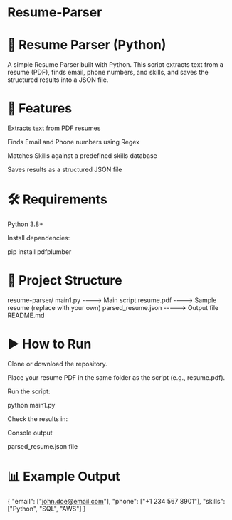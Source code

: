 # Resume-Parser
# 📄 Resume Parser (Python)

A simple Resume Parser built with Python.
This script extracts text from a resume (PDF), finds email, phone numbers, and skills, and saves the structured results into a JSON file.

# 🚀 Features

Extracts text from PDF resumes

Finds Email and Phone numbers using Regex

Matches Skills against a predefined skills database

Saves results as a structured JSON file

# 🛠️ Requirements

Python 3.8+

Install dependencies:

pip install pdfplumber

# 📂 Project Structure
resume-parser/
main1.py  ---->  Main script
resume.pdf  ---->  Sample resume (replace with your own)
parsed_resume.json  ----->  Output file
README.md

# ▶️ How to Run

Clone or download the repository.

Place your resume PDF in the same folder as the script (e.g., resume.pdf).

Run the script:

python main1.py


Check the results in:

Console output

parsed_resume.json file

# 📊 Example Output
{
    "email": ["john.doe@email.com"],
    "phone": ["+1 234 567 8901"],
    "skills": ["Python", "SQL", "AWS"]
}


